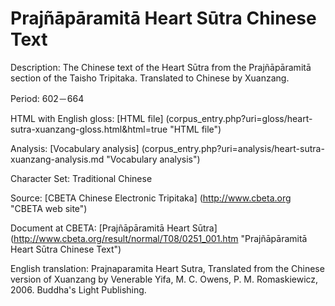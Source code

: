 # Prajñāpāramitā Heart Sūtra Chinese Text

Description: The Chinese text of the Heart Sūtra from the Prajñāpāramitā section of the Taisho Tripitaka. Translated to Chinese by Xuanzang.

Period: 602－664

HTML with English gloss: [HTML file] (corpus_entry.php?uri=gloss/heart-sutra-xuanzang-gloss.html&html=true "HTML file")

Analysis: [Vocabulary analysis] (corpus_entry.php?uri=analysis/heart-sutra-xuanzang-analysis.md "Vocabulary analysis")

Character Set: Traditional Chinese

Source: [CBETA Chinese Electronic Tripitaka] (http://www.cbeta.org "CBETA web site")

Document at CBETA: [Prajñāpāramitā Heart Sūtra] (http://www.cbeta.org/result/normal/T08/0251_001.htm "Prajñāpāramitā Heart Sūtra Chinese Text")

English translation:
Prajnaparamita Heart Sutra, Translated from the Chinese version of Xuanzang by Venerable Yifa, M. C. Owens, P. M. Romaskiewicz, 2006. Buddha's Light Publishing.

